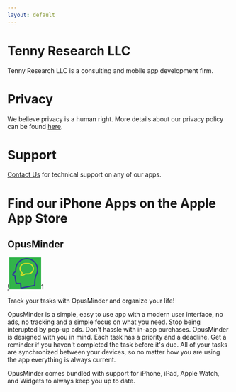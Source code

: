 ```yaml
---
layout: default
---
```


# Tenny Research LLC
Tenny Research LLC is a consulting and mobile app development firm.

# Privacy
We believe privacy is a human right. More details about our privacy policy can be found [here](./privacy.html).

# Support
[Contact Us](mailto:admin@tennyresearch.com) for technical support on any of our apps.

# Find our iPhone Apps on the Apple App Store

## OpusMinder

[!<img alt="OpusMinder" src="images/opusminder.png"/>](https://apps.apple.com/us/app/opusminder/id1626523449)1 

Track your tasks with OpusMinder and organize your life!

OpusMinder is a simple, easy to use app with a modern user interface, no ads, no tracking and a simple focus on what you need. Stop being interupted by pop-up ads. Don't hassle with in-app purchases. OpusMinder is designed with you in mind. Each task has a priority and a deadline. Get a reminder if you haven't completed the task before it's due.  All of your tasks are synchronized between your devices, so no matter how you are using the app everything is always current.

OpusMinder comes bundled with support for iPhone, iPad, Apple Watch, and Widgets to always keep you up to date.